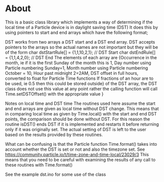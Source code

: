 About
===
This is a basic class library which implements a way of determining if the local time
of a Particle device is in daylight saving time (DST)
It does this by using pointers to start and end arrays which have the following format;

DST works from two arrays a DST start and a DST end array.
DST accepts pointers to the arrays so the actual names are not important but
they will be of the form
char dstStartRule[] = {1,1,10,2,1};	//	DST Start 
char dstEndRule[] = {1,1,4,2,0};	// 	DST End
The elements of each array are
{Occurrence in the month, ie if it is the first Sunday of the month this is 1, 
	Day number using Particle numbering Sunday=1, 
	Month number using Particle numbering October = 10, 
	Hour past midnight 2=2AM, 
	DST offset in full hours, converted to float for Particle Time functions
		If fractions of an hour are to be used, ie 0.5 then this could be stored outside}
		of the DST array, the DST class does not use this value at any point
		rather the calling function will call Time.setDSTOffset() with the appropriate value
}

Notes on local time and DST time
The routines used here assume the start and end arrays are given as local time without
	DST change. This means that in comparing local time as given by Time.local()
	with the start and end DST points, the comparison should be done without DST.
	For this reason the routine isDST() ends DST if it is implemented and restarts
	it before returning only if it was originally set. The actual setting of DST 
	is left to the user based on the results provided by these routines.
	
What can be confusing is that the Particle function Time.format() takes into account
	whether the DST is set or not and also the timezone set. See
	https://community.particle.io/t/time-zone-and-time-local/23029/3
	This means that you need to be careful with examining the results of any
	call to these routines with Time.format()

See the example dst.ino for some use of the class
